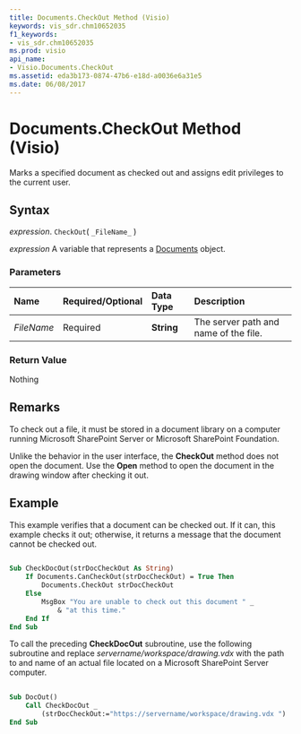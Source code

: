 ```yaml
---
title: Documents.CheckOut Method (Visio)
keywords: vis_sdr.chm10652035
f1_keywords:
- vis_sdr.chm10652035
ms.prod: visio
api_name:
- Visio.Documents.CheckOut
ms.assetid: eda3b173-0874-47b6-e18d-a0036e6a31e5
ms.date: 06/08/2017
---
```



# Documents.CheckOut Method (Visio)

Marks a specified document as checked out and assigns edit privileges to the current user.


## Syntax

 _expression_. `CheckOut`( `_FileName_` )

 _expression_ A variable that represents a [Documents](./Visio.Documents.md) object.


### Parameters



|**Name**|**Required/Optional**|**Data Type**|**Description**|
|:-----|:-----|:-----|:-----|
| _FileName_|Required| **String**|The server path and name of the file.|

### Return Value

Nothing


## Remarks

To check out a file, it must be stored in a document library on a computer running Microsoft SharePoint Server or Microsoft SharePoint Foundation.

Unlike the behavior in the user interface, the  **CheckOut** method does not open the document. Use the **Open** method to open the document in the drawing window after checking it out.


## Example

This example verifies that a document can be checked out. If it can, this example checks it out; otherwise, it returns a message that the document cannot be checked out.


```vb
 
Sub CheckDocOut(strDocCheckOut As String)  
    If Documents.CanCheckOut(strDocCheckOut) = True Then  
        Documents.CheckOut strDocCheckOut  
    Else  
        MsgBox "You are unable to check out this document " _  
            & "at this time."  
    End If    
End Sub
```

To call the preceding  **CheckDocOut** subroutine, use the following subroutine and replace _servername/workspace/drawing.vdx_ with the path to and name of an actual file located on a Microsoft SharePoint Server computer.




```vb
 
Sub DocOut()  
    Call CheckDocOut _  
        (strDocCheckOut:="https://servername/workspace/drawing.vdx ")  
End Sub
```


